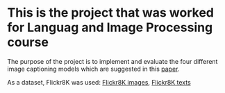 # This is the project that was worked for Languag and Image Processing course

The purpose of the project is to implement and evaluate the four different image captioning models which are suggested in this [paper](https://github.com/AbGunay/lang_img_processing/blob/master/1703.09137.pdf). 

As a dataset, Flickr8K was used: [Flickr8K images](https://github.com/jbrownlee/Datasets/releases/download/Flickr8k/Flickr8k_Dataset.zip), [Flickr8K texts](https://github.com/jbrownlee/Datasets/releases/download/Flickr8k/Flickr8k_text.zip)




